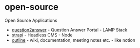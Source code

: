 # open-source

Open Source Applications

- [question2answer](https://www.question2answer.org/) - Question Answer Portal - LAMP Stack
- [strapi](https://strapi.io/) - Headless CMS - Node
- [outline](https://www.getoutline.com/) - wiki, documentation, meeting notes etc. - like notion
